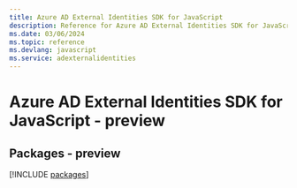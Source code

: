 ```yaml
---
title: Azure AD External Identities SDK for JavaScript
description: Reference for Azure AD External Identities SDK for JavaScript
ms.date: 03/06/2024
ms.topic: reference
ms.devlang: javascript
ms.service: adexternalidentities
---
```

# Azure AD External Identities SDK for JavaScript - preview
## Packages - preview
[!INCLUDE [packages](ad-external-identities-index.md)]